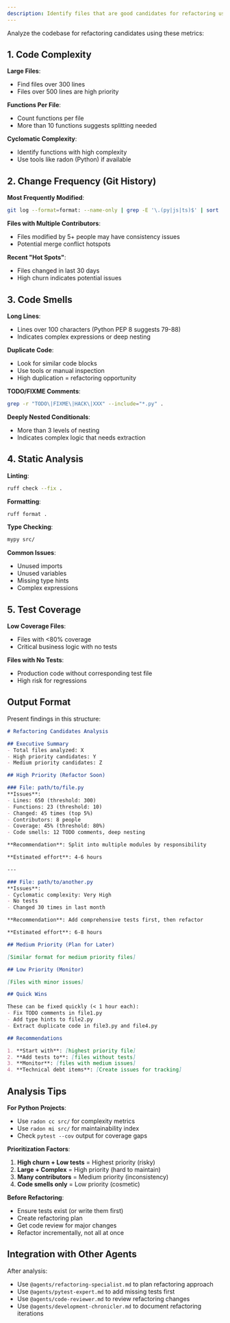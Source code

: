 ```yaml
---
description: Identify files that are good candidates for refactoring using various metrics
---
```


Analyze the codebase for refactoring candidates using these metrics:

## 1. Code Complexity

**Large Files**:
- Find files over 300 lines
- Files over 500 lines are high priority

**Functions Per File**:
- Count functions per file
- More than 10 functions suggests splitting needed

**Cyclomatic Complexity**:
- Identify functions with high complexity
- Use tools like radon (Python) if available

## 2. Change Frequency (Git History)

**Most Frequently Modified**:
```bash
git log --format=format: --name-only | grep -E '\.(py|js|ts)$' | sort | uniq -c | sort -rn | head -20
```

**Files with Multiple Contributors**:
- Files modified by 5+ people may have consistency issues
- Potential merge conflict hotspots

**Recent "Hot Spots"**:
- Files changed in last 30 days
- High churn indicates potential issues

## 3. Code Smells

**Long Lines**:
- Lines over 100 characters (Python PEP 8 suggests 79-88)
- Indicates complex expressions or deep nesting

**Duplicate Code**:
- Look for similar code blocks
- Use tools or manual inspection
- High duplication = refactoring opportunity

**TODO/FIXME Comments**:
```bash
grep -r "TODO\|FIXME\|HACK\|XXX" --include="*.py" .
```

**Deeply Nested Conditionals**:
- More than 3 levels of nesting
- Indicates complex logic that needs extraction

## 4. Static Analysis

**Linting**:
```bash
ruff check --fix .
```

**Formatting**:
```bash
ruff format .
```

**Type Checking**:
```bash
mypy src/
```

**Common Issues**:
- Unused imports
- Unused variables
- Missing type hints
- Complex expressions

## 5. Test Coverage

**Low Coverage Files**:
- Files with <80% coverage
- Critical business logic with no tests

**Files with No Tests**:
- Production code without corresponding test file
- High risk for regressions

## Output Format

Present findings in this structure:

```markdown
# Refactoring Candidates Analysis

## Executive Summary
- Total files analyzed: X
- High priority candidates: Y
- Medium priority candidates: Z

## High Priority (Refactor Soon)

### File: path/to/file.py
**Issues**:
- Lines: 650 (threshold: 300)
- Functions: 23 (threshold: 10)
- Changed: 45 times (top 5%)
- Contributors: 8 people
- Coverage: 45% (threshold: 80%)
- Code smells: 12 TODO comments, deep nesting

**Recommendation**: Split into multiple modules by responsibility

**Estimated effort**: 4-6 hours

---

### File: path/to/another.py
**Issues**:
- Cyclomatic complexity: Very High
- No tests
- Changed 30 times in last month

**Recommendation**: Add comprehensive tests first, then refactor

**Estimated effort**: 6-8 hours

## Medium Priority (Plan for Later)

[Similar format for medium priority files]

## Low Priority (Monitor)

[Files with minor issues]

## Quick Wins

These can be fixed quickly (< 1 hour each):
- Fix TODO comments in file1.py
- Add type hints to file2.py
- Extract duplicate code in file3.py and file4.py

## Recommendations

1. **Start with**: [highest priority file]
2. **Add tests to**: [files without tests]
3. **Monitor**: [files with medium issues]
4. **Technical debt items**: [Create issues for tracking]
```

## Analysis Tips

**For Python Projects**:
- Use `radon cc src/` for complexity metrics
- Use `radon mi src/` for maintainability index
- Check `pytest --cov` output for coverage gaps

**Prioritization Factors**:
1. **High churn + Low tests** = Highest priority (risky)
2. **Large + Complex** = High priority (hard to maintain)
3. **Many contributors** = Medium priority (inconsistency)
4. **Code smells only** = Low priority (cosmetic)

**Before Refactoring**:
- Ensure tests exist (or write them first)
- Create refactoring plan
- Get code review for major changes
- Refactor incrementally, not all at once

## Integration with Other Agents

After analysis:
- Use `@agents/refactoring-specialist.md` to plan refactoring approach
- Use `@agents/pytest-expert.md` to add missing tests first
- Use `@agents/code-reviewer.md` to review refactoring changes
- Use `@agents/development-chronicler.md` to document refactoring iterations
